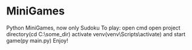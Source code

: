# MiniGames
Python MiniGames, now only Sudoku
To play:
  open cmd
  open project directory(cd C:\some_dir)
  activate venv(venv\Scripts\activate)
  and start game(py main.py)
Enjoy!
